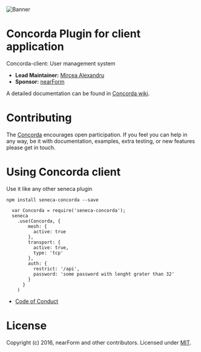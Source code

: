 ![Banner][]

# Concorda Plugin for client application
Concorda-client: User management system

- __Lead Maintainer:__ [Mircea Alexandru][lead]
- __Sponsor:__ [nearForm][]


A detailed documentation can be found in [Concorda wiki](https://github.com/nearform/concorda/blob/master/doc/Readme.md).

# Contributing
The [Concorda][] encourages open participation. If you feel you can help in any way, be it with
documentation, examples, extra testing, or new features please get in touch.

# Using Concorda client

Use it like any other seneca plugin

```
npm install seneca-concorda --save
```

```
  var Concorda = require('seneca-concorda');
  seneca
    .use(Concorda, {
        mesh: {
          active: true
        },
        transport: {
          active: true,
          type: 'tcp'
        },
        auth: {
          restrict: '/api',
          password: 'some password with lenght grater than 32'
        }
      }
    )
```

- [Code of Conduct]

# License
Copyright (c) 2016, nearForm and other contributors.
Licensed under [MIT][].

[Banner]: https://raw.githubusercontent.com/nearform/concorda-dashboard/master/public/client/assets/img/logo-concorda-banner.png
[MIT]: ./LICENSE
[Code of Conduct]: https://github.com/nearform/vidi-contrib/docs/code_of_conduct.md
[Concorda]: https://github.com/Concorda/concorda
[lead]: https://github.com/mirceaalexandru
[nearForm]: http://www.nearform.com/
[seneca-concorda]: https://github.com/Concorda/seneca-concorda
[NodeZoo]: http://www.nodezoo.com/
